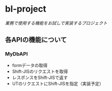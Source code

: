 # bl-project
*業務で使用する機能をお試しで実装するプロジェクト*

## 各APIの機能について
### MyDbAPI
* formデータの取得
* Shift-JISのリクエストを取得
* レスポンスをShift-JISで返す
* UTのリクエストにShift-JISを指定（実装予定）